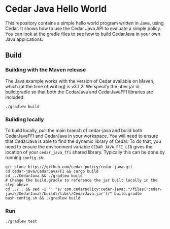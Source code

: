 # Cedar Java Hello World

This repository contains a simple hello world program written in Java, using Cedar.
It shows how to use the Cedar Java API to evaluate a simple policy. You can look at the gradle files to see how to build CedarJava in your own Java applications.

## Build

### Building with the Maven release
The Java example works with the version of Cedar available on Maven, which (at the time of writing) is v3.1.2. We specify the
uber jar in build.gradle so that both the CedarJava and CedarJavaFFI libraries are included.

```shell
./gradlew build
```

### Building locally

To build locally, pull the main branch of cedar-java and build both CedarJavaFFI and CedarJava in your workspace.
You will need to ensure that CedarJava is able to find the dynamic library of Cedar. To do that, you need to ensure the
environment variable `CEDAR_JAVA_FFI_LIB` gives the location of your `cedar_java_ffi` shared library. Typically this can be done by running `config.sh`:

```shell
git clone https://github.com/cedar-policy/cedar-java.git
cd cedar-java/CedarJavaFFI && cargo build
cd ../CedarJava && ./gradlew build
# Change the build.gradle to reference the jar built locally in the step above
cd ../.. && sed -i '' "s/'com.cedarpolicy:cedar-java:.*/files('cedar-java\/CedarJava\/build\/libs\/CedarJava.jar')/" build.gradle
bash config.sh && ./gradlew build
```

### Run

```shell
./gradlew test
```